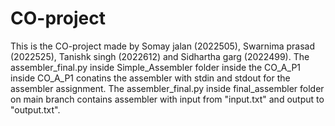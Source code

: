 # CO-project
This is the CO-project made by Somay jalan (2022505), Swarnima prasad (2022525), Tanishk singh (2022612) and Sidhartha garg (2022499).
The assembler_final.py inside Simple_Assembler folder inside the CO_A_P1 inside CO_A_P1 conatins the assembler with stdin and stdout for the assembler assignment. The assembler_final.py inside final_assembler folder on main branch contains assembler with input from "input.txt" and output to "output.txt".
